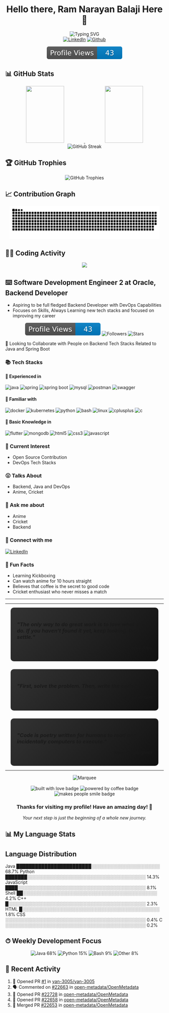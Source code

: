<div align="center">
  <h1>Hello there, Ram Narayan Balaji Here 👋</h1>
</div>

<div align="center">
  <img src="https://readme-typing-svg.herokuapp.com?font=Montserrat&weight=600&size=30&duration=3000&pause=1000&color=F77B11&center=true&vCenter=true&random=false&width=980&lines=Software+Development+Engineer+2+at+Oracle;Backend+Developer;DevOps+Enthusiast;Anime+and+Cricket+Fan;Always+Learning" alt="Typing SVG" />
</div>

<div align="center">
  <a href="https://www.linkedin.com/in/ram-narayan-balaji-954a6a31a/"><img src="https://img.shields.io/badge/LinkedIn-0077B5?style=for-the-badge&logo=linkedin&logoColor=white" alt="LinkedIn" /></a>
  <a href="https://github.com/yan-3005"><img src="https://img.shields.io/badge/GitHub-100000?style=for-the-badge&logo=github&logoColor=white" alt="Github"/></a>
</div>

<p align="center">
  <img src="dist/profile-views.svg" alt="Profile Views"/>
</p>

## 📊 GitHub Stats
<div align="center">
  <a href="https://github.com/yan-3005">
    <img height="180em" width="49%" src="https://github-readme-stats-eight-theta.vercel.app/api?username=yan-3005&show_icons=true&theme=radical&include_all_commits=true&count_private=true&hide_border=true&bg_color=0D1117"/>
    <img height="180em" width="49%" src="https://github-readme-stats-eight-theta.vercel.app/api/top-langs/?username=yan-3005&layout=compact&langs_count=8&theme=radical&hide_border=true&hide=c%2B%2B,html,css&custom_title=My%20Top%20Languages&bg_color=0D1117"/>
  </a>
</div>

<div align="center">
  <img width="90%" src="https://github-readme-streak-stats.herokuapp.com/?user=yan-3005&theme=radical&hide_border=true&background=0D1117&stroke=f34f29&fire=FF4500&ring=FD428E&currStreakLabel=FD428E" alt="GitHub Streak" />
</div>

## 🏆 GitHub Trophies
<div align="center">
  <img width="95%" src="https://github-profile-trophy.vercel.app/?username=yan-3005&theme=radical&no-bg=true&no-frame=true&column=7&margin-w=15&margin-h=15&rank=SSS,SS,S,AAA,AA,A,B,C" alt="GitHub Trophies" />
</div>

## 📈 Contribution Graph
<div align="center">
  <a href="https://github.com/yan-3005">
    <picture>
      <source media="(prefers-color-scheme: dark)" srcset="https://raw.githubusercontent.com/yan-3005/yan-3005/main/dist/github-contribution-grid-snake-dark.svg" />
      <source media="(prefers-color-scheme: light)" srcset="https://raw.githubusercontent.com/yan-3005/yan-3005/main/dist/github-contribution-grid-snake.svg" />
      <img alt="github contribution grid snake animation" src="https://raw.githubusercontent.com/yan-3005/yan-3005/main/dist/github-contribution-grid-snake.svg" width="95%">
    </picture>
  </a>
</div>

## 👨‍💻 Coding Activity
<div align="center">
  <img src="https://raw.githubusercontent.com/SP-XD/SP-XD/main/images/dev-working_rounded.gif" width="300" />
</div>



## ⌨️ Software Development Engineer 2 at Oracle, Backend Developer 
-  Aspiring to be full fledged Backend Developer with DevOps Capabilities
-  Focuses on Skills, Always Learning new tech stacks and focused on improving my career

<div align="center">
  <img src="dist/profile-views.svg" alt="Profile Views" />
  <img src="https://img.shields.io/github/followers/yan-3005?style=for-the-badge&color=success" alt="Followers" />
  <img src="https://img.shields.io/github/stars/yan-3005?style=for-the-badge&color=orange" alt="Stars" />
</div>

👐 Looking to Collaborate with People on Backend Tech Stacks Related to Java and Spring Boot
    
### 📚 Tech Stacks
  
#### 🥇 Experienced in 
<p align="left">
  <img src="https://img.shields.io/badge/Java-ED8B00?style=for-the-badge&logo=java&logoColor=white" alt="java"/>
  <img src="https://img.shields.io/badge/Spring-6DB33F?style=for-the-badge&logo=spring&logoColor=white" alt="spring"/>
  <img src="https://img.shields.io/badge/Spring_Boot-6DB33F?style=for-the-badge&logo=spring-boot&logoColor=white" alt="spring boot"/>
  <img src="https://img.shields.io/badge/MySQL-00000F?style=for-the-badge&logo=mysql&logoColor=white" alt="mysql"/>
  <img src="https://img.shields.io/badge/Postman-FF6C37?style=for-the-badge&logo=Postman&logoColor=white" alt="postman"/>
  <img src="https://img.shields.io/badge/Swagger-85EA2D?style=for-the-badge&logo=Swagger&logoColor=black" alt="swagger"/>
</p>

#### 🥈 Familiar with 
<p align="left">
  <img src="https://img.shields.io/badge/Docker-2CA5E0?style=for-the-badge&logo=docker&logoColor=white" alt="docker"/>
  <img src="https://img.shields.io/badge/Kubernetes-326CE5?style=for-the-badge&logo=kubernetes&logoColor=white" alt="kubernetes"/>
  <img src="https://img.shields.io/badge/Python-3776AB?style=for-the-badge&logo=python&logoColor=white" alt="python"/>
  <img src="https://img.shields.io/badge/Shell_Script-121011?style=for-the-badge&logo=gnu-bash&logoColor=white" alt="bash"/>
  <img src="https://img.shields.io/badge/Linux-FCC624?style=for-the-badge&logo=linux&logoColor=black" alt="linux"/>
  <img src="https://img.shields.io/badge/C%2B%2B-00599C?style=for-the-badge&logo=c%2B%2B&logoColor=white" alt="cplusplus"/>
  <img src="https://img.shields.io/badge/C-00599C?style=for-the-badge&logo=c&logoColor=white" alt="c"/>
</p>

#### 🥉 Basic Knowledge in
<p align="left">
  <img src="https://img.shields.io/badge/Flutter-02569B?style=for-the-badge&logo=flutter&logoColor=white" alt="flutter"/>
  <img src="https://img.shields.io/badge/MongoDB-4EA94B?style=for-the-badge&logo=mongodb&logoColor=white" alt="mongodb"/>
  <img src="https://img.shields.io/badge/HTML5-E34F26?style=for-the-badge&logo=html5&logoColor=white" alt="html5"/>
  <img src="https://img.shields.io/badge/CSS3-1572B6?style=for-the-badge&logo=css3&logoColor=white" alt="css3"/>
  <img src="https://img.shields.io/badge/JavaScript-F7DF1E?style=for-the-badge&logo=javascript&logoColor=black" alt="javascript"/>
</p>
    
### 🍾 Current Interest
- Open Source Contribution
- DevOps Tech Stacks
    
### 😮 Talks About
- Backend, Java and DevOps
- Anime, Cricket
    
### 🎥 Ask me about
- Anime
- Cricket
- Backend
    
### 🤝 Connect with me
<p align="left">
  <a href="https://www.linkedin.com/in/ram-narayan-balaji-954a6a31a/" target="blank">
    <img align="center" src="https://img.shields.io/badge/LinkedIn-0077B5?style=for-the-badge&logo=linkedin&logoColor=white" alt="LinkedIn"/>
  </a>

</p>

### 🥊 Fun Facts
- Learning Kickboxing
- Can watch anime for 10 hours straight
- Believes that coffee is the secret to good code
- Cricket enthusiast who never misses a match

---
<div align="center">
  <table>
    <tr>
      <td>
        <div style="border-radius: 10px; overflow: hidden; background: linear-gradient(135deg, #333, #111); padding: 20px; margin: 10px;">
          <h3><i>"The only way to do great work is to love what you do. If you haven't found it yet, keep looking. Don't settle."</i></h3>
          <p align="right">- Steve Jobs</p>
        </div>
      </td>
    </tr>
    <tr>
      <td>
        <div style="border-radius: 10px; overflow: hidden; background: linear-gradient(135deg, #333, #111); padding: 20px; margin: 10px;">
          <h3><i>"First, solve the problem. Then, write the code."</i></h3>
          <p align="right">- John Johnson</p>
        </div>
      </td>
    </tr>
    <tr>
      <td>
        <div style="border-radius: 10px; overflow: hidden; background: linear-gradient(135deg, #333, #111); padding: 20px; margin: 10px;">
          <h3><i>"Code is poetry written for humans to read and incidentally computers to execute."</i></h3>
          <p align="right">- Ward Cunningham</p>
        </div>
      </td>
    </tr>
  </table>
</div>

<div align="center">
  <img src="https://raw.githubusercontent.com/BrunnerLivio/brunnerlivio/master/images/marquee.svg" alt="Marquee" />
  <br><br>
  <img src="https://forthebadge.com/images/badges/built-with-love.svg" alt="built with love badge" />
  <img src="https://forthebadge.com/images/badges/powered-by-coffee.svg" alt="powered by coffee badge" />
  <img src="https://forthebadge.com/images/badges/makes-people-smile.svg" alt="makes people smile badge" />
</div>

<div align="center">
  <h3>Thanks for visiting my profile! Have an amazing day! 🙏</h3>
  <p><i>Your next step is just the beginning of a whole new journey.</i></p>
</div>

## 📊 My Language Stats
<!-- START_SECTION:lang-stats -->
## Language Distribution

Java       ████████████████████████░░░░░░░░░░░░░░░░░░░░░░  68.7%
Python     ███████░░░░░░░░░░░░░░░░░░░░░░░░░░░░░░░░░░░░░░  14.3%
JavaScript ████░░░░░░░░░░░░░░░░░░░░░░░░░░░░░░░░░░░░░░░░░   8.1%
Shell      ██░░░░░░░░░░░░░░░░░░░░░░░░░░░░░░░░░░░░░░░░░░░   4.2%
C++        █░░░░░░░░░░░░░░░░░░░░░░░░░░░░░░░░░░░░░░░░░░░░   2.3%
HTML       █░░░░░░░░░░░░░░░░░░░░░░░░░░░░░░░░░░░░░░░░░░░░   1.8%
CSS        ░░░░░░░░░░░░░░░░░░░░░░░░░░░░░░░░░░░░░░░░░░░░░   0.4%
C          ░░░░░░░░░░░░░░░░░░░░░░░░░░░░░░░░░░░░░░░░░░░░░   0.2%
<!-- END_SECTION:lang-stats -->

## ⏱ Weekly Development Focus
<div align="center">
  <img src="https://img.shields.io/badge/Java-68%25-red?style=for-the-badge&logo=java&logoColor=white" alt="Java 68%" />
  <img src="https://img.shields.io/badge/Python-15%25-blue?style=for-the-badge&logo=python&logoColor=white" alt="Python 15%" />
  <img src="https://img.shields.io/badge/Bash-9%25-green?style=for-the-badge&logo=gnu-bash&logoColor=white" alt="Bash 9%" />
  <img src="https://img.shields.io/badge/Other-8%25-lightgrey?style=for-the-badge" alt="Other 8%" />
</div>

## 🔄 Recent Activity
<!--START_SECTION:activity-->
1. 💪 Opened PR [#1](https://github.com/yan-3005/yan-3005/pull/1) in [yan-3005/yan-3005](https://github.com/yan-3005/yan-3005)
2. 🗣 Commented on [#22663](https://github.com/open-metadata/OpenMetadata/pull/22663#issuecomment-3150684696) in [open-metadata/OpenMetadata](https://github.com/open-metadata/OpenMetadata)
3. 💪 Opened PR [#22728](https://github.com/open-metadata/OpenMetadata/pull/22728) in [open-metadata/OpenMetadata](https://github.com/open-metadata/OpenMetadata)
4. 💪 Opened PR [#22658](https://github.com/open-metadata/OpenMetadata/pull/22658) in [open-metadata/OpenMetadata](https://github.com/open-metadata/OpenMetadata)
5. 🎉 Merged PR [#22653](https://github.com/open-metadata/OpenMetadata/pull/22653) in [open-metadata/OpenMetadata](https://github.com/open-metadata/OpenMetadata)
<!--END_SECTION:activity-->

<!--
**yan-3005/yan-3005** is a ✨ _special_ ✨ repository because its `README.md` (this file) appears on your GitHub profile.
-->
